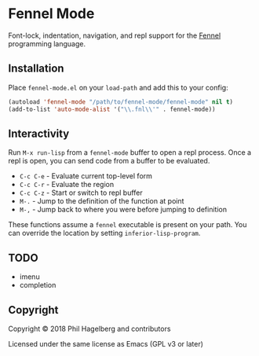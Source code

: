 # Fennel Mode

Font-lock, indentation, navigation, and repl support for the
[Fennel](https://github.com/bakpakin/Fennel) programming language.

## Installation

Place `fennel-mode.el` on your `load-path` and add this to your config:

```lisp
(autoload 'fennel-mode "/path/to/fennel-mode/fennel-mode" nil t)
(add-to-list 'auto-mode-alist '("\\.fnl\\'" . fennel-mode))
```

## Interactivity

Run `M-x run-lisp` from a `fennel-mode` buffer to open a repl
process. Once a repl is open, you can send code from a buffer to be
evaluated.

* `C-c C-e` - Evaluate current top-level form
* `C-c C-r` - Evaluate the region
* `C-c C-z` - Start or switch to repl buffer
* `M-.`     - Jump to the definition of the function at point
* `M-,`     - Jump back to where you were before jumping to definition

These functions assume a `fennel` executable is present on your
path. You can override the location by setting `inferior-lisp-program`.

## TODO

* imenu
* completion

## Copyright

Copyright © 2018 Phil Hagelberg and contributors

Licensed under the same license as Emacs (GPL v3 or later)
